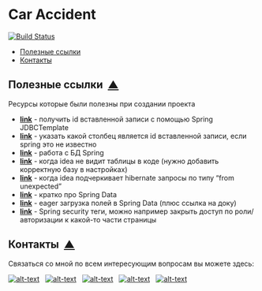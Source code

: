 # Car Accident
[![Build Status](https://travis-ci.org/ReyBos/job4j_car_accident.svg?branch=master)](https://travis-ci.org/ReyBos/job4j_car_accident) &nbsp;&nbsp;

<a name="menu"></a>
<ul>
    <li>
        <a href="#links">Полезные ссылки</a>
    </li>
    <li>
        <a href="#contact">Контакты</a>
    </li>
</ul>

<h2><a name="links">Полезные ссылки</a>&nbsp;&nbsp;<a href="#menu">&#9650;</a></h2>
<p>Ресурсы которые были полезны при создании проекта</p>
<ul>
    <li>
        <strong><a href="https://stackoverflow.com/questions/14537546/how-to-get-generated-id-after-i-inserted-into-a-new-data-record-in-database-usin">link</a></strong>
        - получить id вставленной записи с помощью Spring JDBCTemplate
    </li>
    <li>
        <strong><a href="https://stackoverflow.com/questions/17771306/spring-how-to-use-keyholder-with-postgresql">link</a></strong>
        - указать какой столбец является id вставленной записи, если spring это не известно
    </li>
    <li>
        <strong><a href="https://docs.spring.io/spring-framework/docs/current/reference/html/data-access.html">link</a></strong>
        - работа с БД Spring
    </li>
    <li>
        <strong><a href="https://intellij-support.jetbrains.com/hc/en-us/community/posts/360007103039--Solved-Unable-to-resolve-table-name">link</a></strong>
        - когда idea не видит таблицы в коде (нужно добавить корректную базу в настройках)
    </li>
    <li>
        <strong><a href="https://stackoverflow.com/questions/42871038/from-unexpected-when-createquery">link</a></strong>
        - когда idea подчеркивает hibernate запросы по типу “from unexpected”
    </li>
    <li>
        <strong><a href="https://habr.com/ru/post/435114/">link</a></strong>
        - кратко про Spring Data
    </li>
    <li>
        <strong><a href="https://stackoverflow.com/questions/29602386/how-does-the-fetchmode-work-in-spring-data-jpa">link</a></strong>
        - eager загрузка полей в Spring Data (плюс ссылка на доку)
    </li>
    <li>
        <strong><a href="https://www.baeldung.com/spring-security-taglibs">link</a></strong>
        - Spring security теги, можно например закрыть доступ по роли/авторизации к какой-то части страницы
    </li>
    <!--<li>
        <strong><a href="">link</a></strong>
        - сервлеты и Ajax
    </li>-->
</ul>

<h2><a name="contact">Контакты</a>&nbsp;&nbsp;<a href="#menu">&#9650;</a></h2>
<p>Связаться со мной по всем интересующим вопросам вы можете здесь:</p>

[![alt-text](https://img.shields.io/badge/-linkedin-283e4a?style=flat&logo=linkedin&logoColor=white)](https://www.linkedin.com/in/reybos/)&nbsp;&nbsp;
[![alt-text](https://img.shields.io/badge/-ВКонтакте-blue?style=flat&logo=vk&logoColor=white  "vk.com")](https://vk.com/reybos)&nbsp;&nbsp;
[![alt-text](https://img.shields.io/badge/-instagram-E4405F?style=flat&logo=instagram&logoColor=white)](https://www.instagram.com/andreybossiy)&nbsp;&nbsp;
[![alt-text](https://img.shields.io/badge/-telegram-grey?style=flat&logo=telegram&logoColor=white)](https://t.me/reybos)&nbsp;&nbsp;
[![alt-text](https://img.shields.io/badge/@%20email-005FED?style=flat&logo=mail&logoColor=white)](mailto:andreybosiy@yandex.ru)&nbsp;&nbsp;
